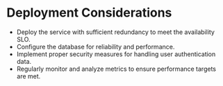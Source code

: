 # Deployment Considerations

* Deploy the service with sufficient redundancy to meet the availability SLO.
* Configure the database for reliability and performance.
* Implement proper security measures for handling user authentication data.
* Regularly monitor and analyze metrics to ensure performance targets are met.
